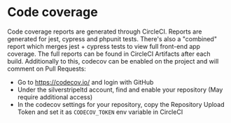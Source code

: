 # Code coverage

Code coverage reports are generated through CircleCI. Reports are generated for jest, cypress and phpunit tests. There's also a "combined" report which merges jest + cypress tests to view full front-end app coverage. The full reports can be found in CircleCI Artifacts after each build. Additionally to this, codecov can be enabled on the project and will comment on Pull Requests:

 - Go to https://codecov.io/ and login with GitHub
 - Under the silverstripeltd account, find and enable your repository (May require additional access)
 - In the codecov settings for your repository, copy the Repository Upload Token and set it as `CODECOV_TOKEN` env variable in CircleCI
